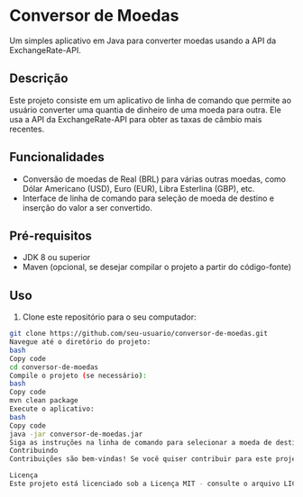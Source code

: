 # Conversor de Moedas

Um simples aplicativo em Java para converter moedas usando a API da ExchangeRate-API.

## Descrição

Este projeto consiste em um aplicativo de linha de comando que permite ao usuário converter uma quantia de dinheiro de uma moeda para outra. Ele usa a API da ExchangeRate-API para obter as taxas de câmbio mais recentes.

## Funcionalidades

- Conversão de moedas de Real (BRL) para várias outras moedas, como Dólar Americano (USD), Euro (EUR), Libra Esterlina (GBP), etc.
- Interface de linha de comando para seleção de moeda de destino e inserção do valor a ser convertido.

## Pré-requisitos

- JDK 8 ou superior
- Maven (opcional, se desejar compilar o projeto a partir do código-fonte)

## Uso

1. Clone este repositório para o seu computador:

```bash
git clone https://github.com/seu-usuario/conversor-de-moedas.git
Navegue até o diretório do projeto:
bash
Copy code
cd conversor-de-moedas
Compile o projeto (se necessário):
bash
Copy code
mvn clean package
Execute o aplicativo:
bash
Copy code
java -jar conversor-de-moedas.jar
Siga as instruções na linha de comando para selecionar a moeda de destino e inserir o valor a ser convertido.
Contribuindo
Contribuições são bem-vindas! Se você quiser contribuir para este projeto, sinta-se à vontade para abrir uma issue ou enviar um pull request.

Licença
Este projeto está licenciado sob a Licença MIT - consulte o arquivo LICENSE para obter detalhes.